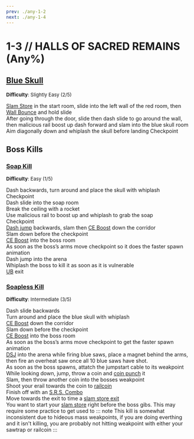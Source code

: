 ```yaml
---
prev: ./any-1-2
next: ./any-1-4
---
```


# 1-3 // HALLS OF SACRED REMAINS (Any%)

## [Blue Skull](https://youtu.be/II3uolCMr6A)
<font size="2">
    <b>Difficulty</b>: Slightly Easy (2/5)
</font>

[Slam Store](/speedrun-tech.md#slam-store) in the start room, slide into the left wall of the red room, then [Wall Bounce](/speedrun-tech.md#wall-bounces) and hold slide<br/>
After going through the door, slide then dash slide to go around the wall, then malicious rail boost up dash forward and slam into the blue skull room <br/>
Aim diagonally down and whiplash the skull before landing
Checkpoint <br/>


## Boss Kills

### [Soap Kill](https://youtu.be/P1LFHIxkhsY)
<font size="2">
    <b>Difficulty</b>: Easy (1/5)
</font>

Dash backwards, turn around and place the skull with whiplash <br/>
Checkpoint <br/>
Dash slide into the soap room <br/>
Break the ceiling with a rocket <br/>
Use malicious rail to boost up and whiplash to grab the soap <br/>
Checkpoint <br/>
[Dash jump](/speedrun-tech.html#dash-jump) backwards, slam then [CE Boost](/speedrun-tech.md#ce-boost-core-eject-boost) down the corridor <br/>
Slam down before the checkpoint <br/>
[CE Boost](/speedrun-tech.md#ce-boost-core-eject-boost) into the boss room <br/>
As soon as the boss’s arms move checkpoint so it does the faster spawn animation <br/>
Dash jump into the arena <br/>
Whiplash the boss to kill it as soon as it is vulnerable <br/>
[UB](/speedrun-tech.md#ub-exit) exit

### [Soapless Kill](https://youtu.be/Qva-Uw_1ukk)
<font size="2">
    <b>Difficulty</b>: Intermediate (3/5)
</font>

Dash slide backwards <br/>
Turn around and place the blue skull with whiplash <br/>
[CE Boost](/speedrun-tech.md#ce-boost-core-eject-boost) down the corridor<br/>
Slam down before the checkpoint <br/>
[CE Boost](/speedrun-tech.md#ce-boost-core-eject-boost) into the boss room <br/>
As soon as the boss’s arms move checkpoint to get the faster spawn animation <br/>
[DSJ](/speedrun-tech.md#dsj-dash-slide-jump) into the arena while firing blue saws, place a magnet behind the arms, then fire an overheat saw once all 10 blue saws have shot. <br/>
As soon as the boss spawns, attatch the jumpstart cable to its weakpoint <br/>
While looking down, jump, throw a coin and [coin punch](/speedrun-tech.md#coin-punch) it <br/>
Slam, then throw another coin into the bosses weakpoint <br/>
Shoot your erail towards the coin to [railcoin](/speedrun-tech.md#railcoins) <br/>
Finish off with an [S.R.S. Combo](/speedrun-tech.md#srs-combo) <br/>
Move towards the exit to time a [slam store exit](/speedrun-tech.md#slam-store-exit) <br/>
You want to start your [slam store](/speedrun-tech.html#slam-store) right before the boss gibs. This may require some practice to get used to
::: note
This kill is somewhat inconsistent due to hideous mass weakpoints, if you are doing everthing and it isn't killing, you are probably not hitting weakpoint with either your sawtrap or railcoin
:::